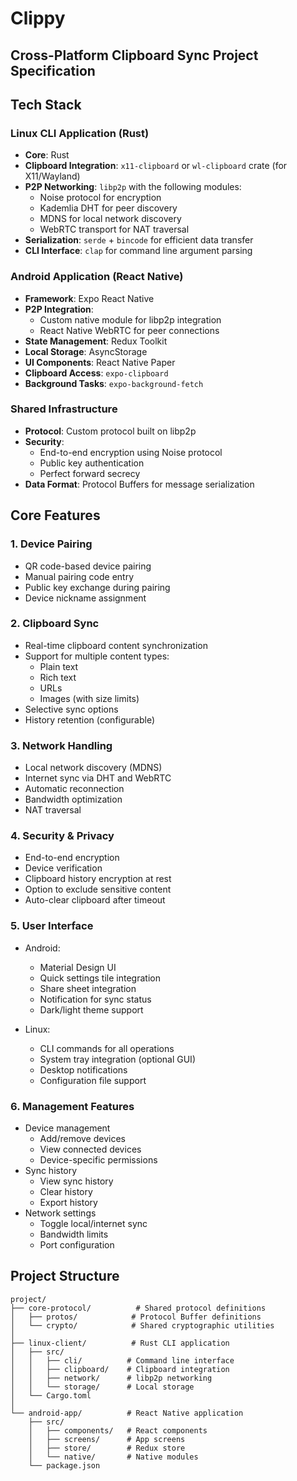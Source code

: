 # Clippy

## Cross-Platform Clipboard Sync Project Specification

## Tech Stack

### Linux CLI Application (Rust)

- **Core**: Rust
- **Clipboard Integration**: `x11-clipboard` or `wl-clipboard` crate (for X11/Wayland)
- **P2P Networking**: `libp2p` with the following modules:
  - Noise protocol for encryption
  - Kademlia DHT for peer discovery
  - MDNS for local network discovery
  - WebRTC transport for NAT traversal
- **Serialization**: `serde` + `bincode` for efficient data transfer
- **CLI Interface**: `clap` for command line argument parsing

### Android Application (React Native)

- **Framework**: Expo React Native
- **P2P Integration**:
  - Custom native module for libp2p integration
  - React Native WebRTC for peer connections
- **State Management**: Redux Toolkit
- **Local Storage**: AsyncStorage
- **UI Components**: React Native Paper
- **Clipboard Access**: `expo-clipboard`
- **Background Tasks**: `expo-background-fetch`

### Shared Infrastructure

- **Protocol**: Custom protocol built on libp2p
- **Security**:
  - End-to-end encryption using Noise protocol
  - Public key authentication
  - Perfect forward secrecy
- **Data Format**: Protocol Buffers for message serialization

## Core Features

### 1. Device Pairing

- QR code-based device pairing
- Manual pairing code entry
- Public key exchange during pairing
- Device nickname assignment

### 2. Clipboard Sync

- Real-time clipboard content synchronization
- Support for multiple content types:
  - Plain text
  - Rich text
  - URLs
  - Images (with size limits)
- Selective sync options
- History retention (configurable)

### 3. Network Handling

- Local network discovery (MDNS)
- Internet sync via DHT and WebRTC
- Automatic reconnection
- Bandwidth optimization
- NAT traversal

### 4. Security & Privacy

- End-to-end encryption
- Device verification
- Clipboard history encryption at rest
- Option to exclude sensitive content
- Auto-clear clipboard after timeout

### 5. User Interface

- Android:

  - Material Design UI
  - Quick settings tile integration
  - Share sheet integration
  - Notification for sync status
  - Dark/light theme support

- Linux:
  - CLI commands for all operations
  - System tray integration (optional GUI)
  - Desktop notifications
  - Configuration file support

### 6. Management Features

- Device management
  - Add/remove devices
  - View connected devices
  - Device-specific permissions
- Sync history
  - View sync history
  - Clear history
  - Export history
- Network settings
  - Toggle local/internet sync
  - Bandwidth limits
  - Port configuration

## Project Structure

```
project/
├── core-protocol/          # Shared protocol definitions
│   ├── protos/            # Protocol Buffer definitions
│   └── crypto/            # Shared cryptographic utilities
│
├── linux-client/          # Rust CLI application
│   ├── src/
│   │   ├── cli/          # Command line interface
│   │   ├── clipboard/    # Clipboard integration
│   │   ├── network/      # libp2p networking
│   │   └── storage/      # Local storage
│   └── Cargo.toml
│
└── android-app/          # React Native application
    ├── src/
    │   ├── components/   # React components
    │   ├── screens/      # App screens
    │   ├── store/        # Redux store
    │   └── native/       # Native modules
    └── package.json
```

